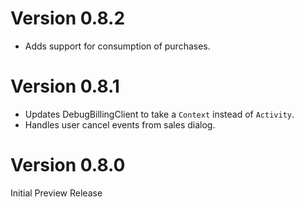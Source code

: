 # Version 0.8.2

* Adds support for consumption of purchases.

# Version 0.8.1

* Updates DebugBillingClient to take a `Context` instead of `Activity`.
* Handles user cancel events from sales dialog.

# Version 0.8.0

Initial Preview Release
